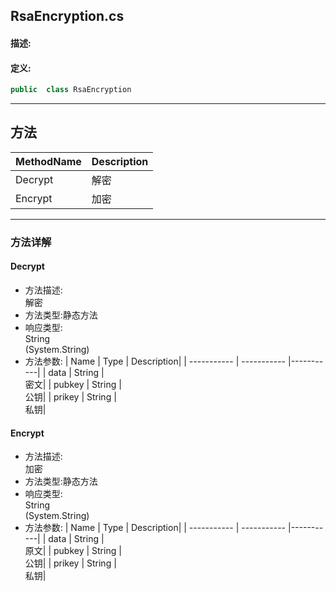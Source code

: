 ## RsaEncryption.cs 


#### 描述:





#### 定义: 
``` csharp
public  class RsaEncryption
```
---
## 方法 
| MethodName      | Description | 
| ----------- | ----------- |
| Decrypt | 解密 |
| Encrypt | 加密 |
---
### 方法详解 
####  Decrypt
* 方法描述:<br> 解密
* 方法类型:静态方法
* 响应类型:<br> String <br> (System.String)
* 方法参数:
| Name      | Type | Description|
| ----------- | ----------- |-----------|
| data | String |<br> 密文|
| pubkey | String |<br> 公钥|
| prikey | String |<br> 私钥|
####  Encrypt
* 方法描述:<br> 加密
* 方法类型:静态方法
* 响应类型:<br> String <br> (System.String)
* 方法参数:
| Name      | Type | Description|
| ----------- | ----------- |-----------|
| data | String |<br> 原文|
| pubkey | String |<br> 公钥|
| prikey | String |<br> 私钥|
